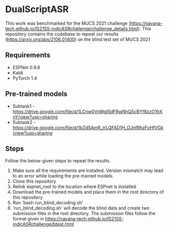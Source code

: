 # DualScriptASR
This work was benchmarked for the MUCS 2021 challenge (https://navana-tech.github.io/IS21SS-indicASRchallenge/challenge_details.html). This repository contains the codebase to repeat our results (https://arxiv.org/abs/2106.01400) on the blind test set of MUCS 2021

## Requirements 
- ESPNet 0.9.6
- Kaldi
- PyTorch 1.4 

## Pre-trained models
  * Subtask1 - https://drive.google.com/file/d/1LCnw0VnWgl5dFRwNhQ5cBYf8zzO1hXnY/view?usp=sharing
  * Subtask2 - https://drive.google.com/file/d/1bZdSAmR_trLQFAD1H_OJnfRhzFyHfVGk/view?usp=sharing

## Steps
Follow the below-given steps to repeat the results.
1. Make sure all the requirements are installed. Version mismatch may lead to an error while loading the pre-trained models.
2. Clone this repository
3. Relink espnet_root to the location where ESPnet is installed
4. Download the pre-trained models and place them in the root directory of this repository
5. Run 'bash run_blind_decoding.sh' 
6. 'run_blind_decoding.sh' will decode the blind data and create two submission files in the root directory. The submission files follow the format given in https://navana-tech.github.io/IS21SS-indicASRchallenge/btest.html 



